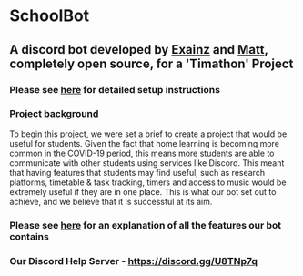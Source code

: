 # SchoolBot

## A discord bot developed by [Exainz](https://github.com/Exainz) and [Matt](https://github.com/mattmoody05), completely open source, for a 'Timathon' Project

### Please see [here](setup.md) for detailed setup instructions

### Project background
To begin this project, we were set a brief to create a project that would be useful for students. Given the fact that home learning is becoming more common in the COVID-19 period, this means more students are able to communicate with other students using services like Discord. This meant that having features that students may find useful, such as research platforms, timetable & task tracking, timers and access to music would be extremely useful if they are in one place. This is what our bot set out to achieve, and we believe that it is successful at its aim.

### Please see [here](./other/FeatureExplanations.md) for an explanation of all the features our bot contains

### Our Discord Help Server - https://discord.gg/U8TNp7q
